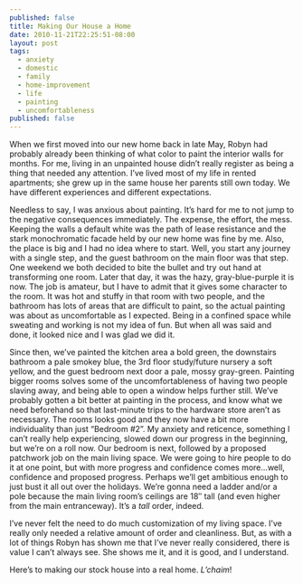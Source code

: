 ```yaml
---
published: false
title: Making Our House a Home
date: 2010-11-21T22:25:51-08:00
layout: post
tags:
  - anxiety
  - domestic
  - family
  - home-improvement
  - life
  - painting
  - uncomfortableness
published: false
---
```

When we first moved into our new home back in late May, Robyn had probably already been thinking of what color to paint the interior walls for months. For me, living in an unpainted house didn&#8217;t really register as being a thing that needed any attention. I&#8217;ve lived most of my life in rented apartments; she grew up in the same house her parents still own today. We have different experiences and different expectations.

<!--more-->

Needless to say, I was anxious about painting. It&#8217;s hard for me to not jump to the negative consequences immediately. The expense, the effort, the mess. Keeping the walls a default white was the path of lease resistance and the stark monochromatic facade held by our new home was fine by me. Also, the place is big and I had no idea where to start. Well, you start any journey with a single step, and the guest bathroom on the main floor was that step. One weekend we both decided to bite the bullet and try out hand at transforming one room. Later that day, it was the hazy, gray-blue-purple it is now. The job is amateur, but I have to admit that it gives some character to the room. It was hot and stuffy in that room with two people, and the bathroom has lots of areas that are difficult to paint, so the actual painting was about as uncomfortable as I expected. Being in a confined space while sweating and working is not my idea of fun. But when all was said and done, it looked nice and I was glad we did it.

Since then, we&#8217;ve painted the kitchen area a bold green, the downstairs bathroom a pale smokey blue, the 3rd floor study/future nursery a soft yellow, and the guest bedroom next door a pale, mossy gray-green. Painting bigger rooms solves some of the uncomfortableness of having two people slaving away, and being able to open a window helps further still. We&#8217;ve probably gotten a bit better at painting in the process, and know what we need beforehand so that last-minute trips to the hardware store aren&#8217;t as necessary. The rooms looks good and they now have a bit more individuality than just &#8220;Bedroom #2&#8221;. My anxiety and reticence, something I can&#8217;t really help experiencing, slowed down our progress in the beginning, but we&#8217;re on a roll now. Our bedroom is next, followed by a proposed patchwork job on the main living space. We were going to hire people to do it at one point, but with more progress and confidence comes more&#8230;well, confidence and proposed progress. Perhaps we&#8217;ll get ambitious enough to just bust it all out over the holidays. We&#8217;re gonna need a ladder and/or a pole because the main living room&#8217;s ceilings are 18&#8243; tall (and even higher from the main entranceway). It&#8217;s a _tall_ order, indeed.

I&#8217;ve never felt the need to do much customization of my living space. I&#8217;ve really only needed a relative amount of order and cleanliness. But, as with a lot of things Robyn has shown me that I&#8217;ve never really considered, there is value I can&#8217;t always see. She shows me it, and it is good, and I understand.

Here&#8217;s to making our stock house into a real home. _L&#8217;chaim_!
